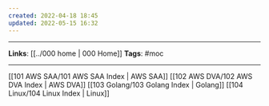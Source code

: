 ```yaml
---
created: 2022-04-18 18:45
updated: 2022-05-15 16:32
---
```

---
**Links**: [[../000 home | 000 Home]]
**Tags**: #moc 

---

[[101 AWS SAA/101 AWS SAA Index | AWS SAA]]
[[102 AWS DVA/102 AWS DVA Index | AWS DVA]]
[[103 Golang/103 Golang Index | Golang]]
[[104 Linux/104 Linux Index | Linux]]

